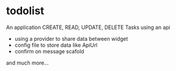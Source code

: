 # todolist

An application CREATE, READ, UPDATE, DELETE Tasks using an api

- using a provider to share data between widget
- config file to store data like ApiUrl
- confirm on message scafold

and much more...


